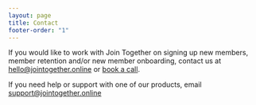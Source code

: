 ```yaml
---
layout: page
title: Contact
footer-order: "1"
---
```


If you would like to work with Join Together on signing up new members, member retention and/or new member onboarding, contact us at 
[hello@jointogether.online](mailto:hello@jointogether.online) or
[book a call](https://calendly.com/join-together/hello).

If you need help or support with one of our products, email [support@jointogether.online](mailto:support@jointogether.online)
